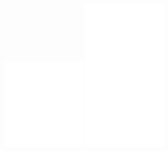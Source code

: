 
<div aling="center">
  <img src="https://github.com/leonardogonfiantini/leonardogonfiantini/blob/main/metrics1.svg" width="49%" />
  <img src="https://github.com/leonardogonfiantini/leonardogonfiantini/blob/main/metrics2.svg" width="49%" />
</div>
